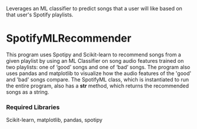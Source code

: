 Leverages an ML classifier to predict songs that a user will like based on that user's Spotify playlists.
# SpotifyMLRecommender

This program uses Spotipy and Scikit-learn to recommend songs from a given playlist by using an ML Classifier on song audio features trained on two playlists: one of ‘good’ songs and one of ‘bad’ songs. The program also uses pandas and matplotlib to visualize how the audio features of the 'good' and 'bad' songs compare. The SpotifyML class, which is instantiated to run the entire program, also has a __str__ method, which returns the recommended songs as a string.

### Required Libraries

Scikit-learn, matplotlib, pandas, spotipy
